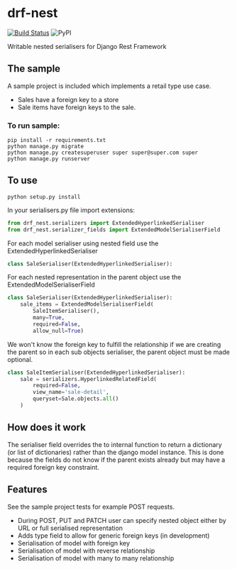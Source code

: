 # drf-nest
[![Build Status](https://img.shields.io/circleci/project/github/Semprini/drf-nest.svg)](https://circleci.com/gh/Semprini/drf-nest) ![PyPI](https://github.com/Semprini/drf-nest/workflows/PyPI/badge.svg)

Writable nested serialisers for Django Rest Framework

## The sample
A sample project is included which implements a retail type use case. 
 - Sales have a foreign key to a store 
 - Sale items have foreign keys to the sale.

### To run sample:
```shell
pip install -r requirements.txt
python manage.py migrate
python manage.py createsuperuser super super@super.com super
python manage.py runserver
```

## To use

```shell
python setup.py install
```

In your serialisers.py file import extensions:

```python
from drf_nest.serializers import ExtendedHyperlinkedSerialiser
from drf_nest.serializer_fields import ExtendedModelSerialiserField
```

For each model serialiser using nested field use the ExtendedHyperlinkedSerialiser

```python
class SaleSerialiser(ExtendedHyperlinkedSerialiser):
```

For each nested representation in the parent object use the ExtendedModelSerialiserField

```python
class SaleSerialiser(ExtendedHyperlinkedSerialiser):
    sale_items = ExtendedModelSerialiserField(
        SaleItemSerialiser(), 
        many=True, 
        required=False, 
        allow_null=True)
```

We won't know the foreign key to fulfill the relationship if we are creating the parent so in each sub objects serialiser, the parent object must be made optional.
```python
class SaleItemSerialiser(ExtendedHyperlinkedSerialiser):
    sale = serializers.HyperlinkedRelatedField(
        required=False,
        view_name='sale-detail',
        queryset=Sale.objects.all()
    )
```

## How does it work
The serialiser field overrides the to internal function to return a dictionary (or list of dictionaries) rather than the django model instance.
This is done because the fields do not know if the parent exists already but may have a required foreign key constraint.

## Features

See the sample project tests for example POST requests.

 - During POST, PUT and PATCH user can specify nested object either by URL or full serialised representation
 - Adds type field to allow for generic foreign keys (in development)
 - Serialisation of model with foreign key
 - Serialisation of model with reverse relationship
 - Serialisation of model with many to many relationship
 
